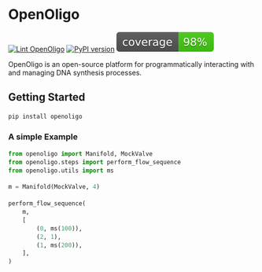 # OpenOligo

[![Lint OpenOligo](https://github.com/TechnocultureResearch/OpenOligo/actions/workflows/lint.yaml/badge.svg)](https://github.com/TechnocultureResearch/OpenOligo/actions/workflows/lint.yaml) 
[![PyPI version](https://badge.fury.io/py/openoligo.svg)](https://badge.fury.io/py/openoligo)
![Coverage](./.github/coverage.svg)

OpenOligo is an open-source platform for programmatically interacting with and managing DNA synthesis processes.

## Getting Started
```sh
pip install openoligo
```

### A simple Example

```py
from openoligo import Manifold, MockValve
from openoligo.steps import perform_flow_sequence
from openoligo.utils import ms

m = Manifold(MockValve, 4)

perform_flow_sequence(
    m,
    [
        (0, ms(100)),
        (2, 1),
        (1, ms(200)),
    ],
)
```
